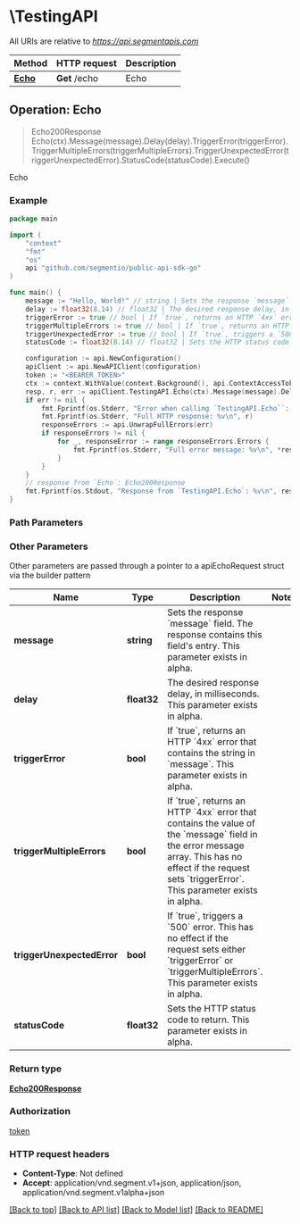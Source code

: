 # \TestingAPI

All URIs are relative to *https://api.segmentapis.com*

Method | HTTP request | Description
------------- | ------------- | -------------
[**Echo**](TestingAPI.md#Echo) | **Get** /echo | Echo



## Operation: Echo

> Echo200Response Echo(ctx).Message(message).Delay(delay).TriggerError(triggerError).TriggerMultipleErrors(triggerMultipleErrors).TriggerUnexpectedError(triggerUnexpectedError).StatusCode(statusCode).Execute()

Echo



### Example

```go
package main

import (
    "context"
    "fmt"
    "os"
    api "github.com/segmentio/public-api-sdk-go"
)

func main() {
    message := "Hello, World!" // string | Sets the response `message` field. The response contains this field's entry.  This parameter exists in alpha.
    delay := float32(8.14) // float32 | The desired response delay, in milliseconds.  This parameter exists in alpha. (optional)
    triggerError := true // bool | If `true`, returns an HTTP `4xx` error that contains the string in `message`.  This parameter exists in alpha. (optional)
    triggerMultipleErrors := true // bool | If `true`, returns an HTTP `4xx` error that contains the value of the `message` field in the error message array.  This has no effect if the request sets `triggerError`.  This parameter exists in alpha. (optional)
    triggerUnexpectedError := true // bool | If `true`, triggers a `500` error.  This has no effect if the request sets either `triggerError` or `triggerMultipleErrors`.  This parameter exists in alpha. (optional)
    statusCode := float32(8.14) // float32 | Sets the HTTP status code to return.  This parameter exists in alpha. (optional)

    configuration := api.NewConfiguration()
    apiClient := api.NewAPIClient(configuration)
    token := "<BEARER_TOKEN>"
    ctx := context.WithValue(context.Background(), api.ContextAccessToken, token)
    resp, r, err := apiClient.TestingAPI.Echo(ctx).Message(message).Delay(delay).TriggerError(triggerError).TriggerMultipleErrors(triggerMultipleErrors).TriggerUnexpectedError(triggerUnexpectedError).StatusCode(statusCode).Execute()
    if err != nil {
        fmt.Fprintf(os.Stderr, "Error when calling `TestingAPI.Echo``: %v\n", err)
        fmt.Fprintf(os.Stderr, "Full HTTP response: %v\n", r)
        responseErrors := api.UnwrapFullErrors(err)
        if responseErrors != nil {
            for _, responseError := range responseErrors.Errors {
                fmt.Fprintf(os.Stderr, "Full error message: %v\n", *responseError.Message)
            }
        }
    }
    // response from `Echo`: Echo200Response
    fmt.Fprintf(os.Stdout, "Response from `TestingAPI.Echo`: %v\n", resp.GetData())
}
```

### Path Parameters



### Other Parameters

Other parameters are passed through a pointer to a apiEchoRequest struct via the builder pattern


Name | Type | Description  | Notes
------------- | ------------- | ------------- | -------------
 **message** | **string** | Sets the response &#x60;message&#x60; field. The response contains this field&#39;s entry.  This parameter exists in alpha. | 
 **delay** | **float32** | The desired response delay, in milliseconds.  This parameter exists in alpha. | 
 **triggerError** | **bool** | If &#x60;true&#x60;, returns an HTTP &#x60;4xx&#x60; error that contains the string in &#x60;message&#x60;.  This parameter exists in alpha. | 
 **triggerMultipleErrors** | **bool** | If &#x60;true&#x60;, returns an HTTP &#x60;4xx&#x60; error that contains the value of the &#x60;message&#x60; field in the error message array.  This has no effect if the request sets &#x60;triggerError&#x60;.  This parameter exists in alpha. | 
 **triggerUnexpectedError** | **bool** | If &#x60;true&#x60;, triggers a &#x60;500&#x60; error.  This has no effect if the request sets either &#x60;triggerError&#x60; or &#x60;triggerMultipleErrors&#x60;.  This parameter exists in alpha. | 
 **statusCode** | **float32** | Sets the HTTP status code to return.  This parameter exists in alpha. | 

### Return type

[**Echo200Response**](Echo200Response.md)

### Authorization

[token](../README.md#token)

### HTTP request headers

- **Content-Type**: Not defined
- **Accept**: application/vnd.segment.v1+json, application/json, application/vnd.segment.v1alpha+json

[[Back to top]](#) [[Back to API list]](../README.md#documentation-for-api-endpoints)
[[Back to Model list]](../README.md#documentation-for-models)
[[Back to README]](../README.md)

